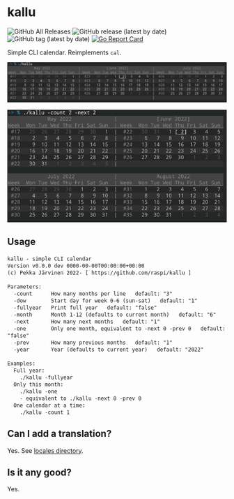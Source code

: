 # kallu

![GitHub All Releases](https://img.shields.io/github/downloads/raspi/kallu/total?style=for-the-badge)
![GitHub release (latest by date)](https://img.shields.io/github/v/release/raspi/kallu?style=for-the-badge)
![GitHub tag (latest by date)](https://img.shields.io/github/v/tag/raspi/kallu?style=for-the-badge)
[![Go Report Card](https://goreportcard.com/badge/github.com/raspi/kallu)](https://goreportcard.com/report/github.com/raspi/kallu)


Simple CLI calendar. Reimplements `cal`.

![Screenshot](https://github.com/raspi/kallu/blob/main/_assets/kallu_default.png)

![Screenshot](https://github.com/raspi/kallu/blob/main/_assets/kallu_count_next.png)

## Usage

```text
kallu - simple CLI calendar
Version v0.0.0 dev 0000-00-00T00:00:00+00:00
(c) Pekka Järvinen 2022- [ https://github.com/raspi/kallu ]

Parameters:
  -count      How many months per line   default: "3"
  -dow        Start day for week 0-6 (sun-sat)   default: "1"
  -fullyear   Print full year   default: "false"
  -month      Month 1-12 (defaults to current month)   default: "6"
  -next       How many next months   default: "1"
  -one        Only one month, equivalent to -next 0 -prev 0   default: "false"
  -prev       How many previous months   default: "1"
  -year       Year (defaults to current year)   default: "2022"

Examples:
  Full year:
    ./kallu -fullyear
  Only this month:
    ./kallu -one
    - equivalent to ./kallu -next 0 -prev 0
  One calendar at a time:
    ./kallu -count 1
```

## Can I add a translation?

Yes. See [locales directory](cmd/kallu/locales).

## Is it any good?

Yes.
